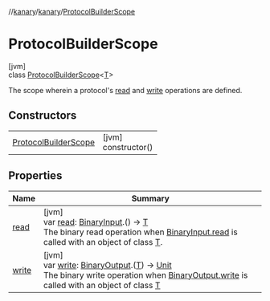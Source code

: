 //[kanary](../../../index.md)/[kanary](../index.md)/[ProtocolBuilderScope](index.md)

# ProtocolBuilderScope

[jvm]\
class [ProtocolBuilderScope](index.md)&lt;[T](index.md)&gt;

The scope wherein a protocol's [read](read.md) and [write](write.md) operations are defined.

## Constructors

| | |
|---|---|
| [ProtocolBuilderScope](-protocol-builder-scope.md) | [jvm]<br>constructor() |

## Properties

| Name | Summary |
|---|---|
| [read](read.md) | [jvm]<br>var [read](read.md): [BinaryInput](../-binary-input/index.md).() -&gt; [T](index.md)<br>The binary read operation when [BinaryInput.read](../-binary-input/read.md) is called with an object of class [T](index.md). |
| [write](write.md) | [jvm]<br>var [write](write.md): [BinaryOutput](../-binary-output/index.md).([T](index.md)) -&gt; [Unit](https://kotlinlang.org/api/latest/jvm/stdlib/kotlin/-unit/index.html)<br>The binary write operation when [BinaryOutput.write](../-binary-output/write.md) is called with an object of class [T](index.md) |
